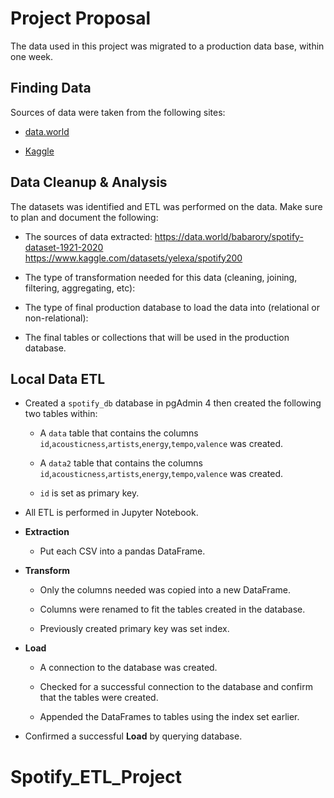 # Project Proposal

The data used in this project was migrated to a production data base, within one week.


## Finding Data

Sources of data were taken from the following sites:

* [data.world](https://data.world/) 

* [Kaggle](https://www.kaggle.com/)  


## Data Cleanup & Analysis

The datasets was identified and ETL was performed on the data. Make sure to plan and document the following:

* The sources of data extracted: 
  https://data.world/babarory/spotify-dataset-1921-2020  
  https://www.kaggle.com/datasets/yelexa/spotify200 

* The type of transformation needed for this data (cleaning, joining, filtering, aggregating, etc):

* The type of final production database to load the data into (relational or non-relational):

* The final tables or collections that will be used in the production database.


## Local Data ETL


* Created a `spotify_db` database in pgAdmin 4 then created the following two tables within:

  * A `data` table that contains the columns `id`,`acousticness`,`artists`,`energy`,`tempo`,`valence` was created.

  * A `data2` table that contains the columns `id`,`acousticness`,`artists`,`energy`,`tempo`,`valence` was created.

  * `id` is set as primary key.

* All ETL is performed in Jupyter Notebook.

* **Extraction**

  * Put each CSV into a pandas DataFrame.

* **Transform**

  * Only the columns needed was copied into a new DataFrame.

  * Columns were renamed to fit the tables created in the database.

  * Previously created primary key was set index.

* **Load**

  * A connection to the database was created.

  * Checked for a successful connection to the database and confirm that the tables were created.

  * Appended the DataFrames to tables using the index set earlier.

* Confirmed a successful **Load** by querying database.
# Spotify_ETL_Project
